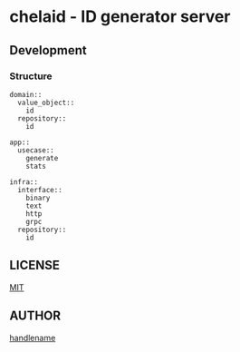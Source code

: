 # chelaid - ID generator server

## Development

### Structure

```
domain::
  value_object::
    id
  repository::
    id

app::
  usecase::
    generate
    stats

infra::
  interface::
    binary
    text
    http
    grpc
  repository::
    id
```

## LICENSE

[MIT](./LICENSE)

## AUTHOR

[handlename](https://github.com/handlename)
